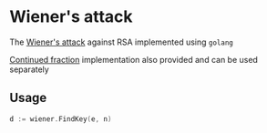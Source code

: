 # Wiener's attack
The [Wiener's attack](https://en.wikipedia.org/wiki/Wiener%27s_attack) against RSA implemented using `golang`

[Continued fraction](https://en.wikipedia.org/wiki/Continued_fraction) implementation also provided and can be used separately

## Usage
```go
d := wiener.FindKey(e, n)
```
